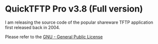 # QuickTFTP Pro v3.8 (Full version)

I am releasing the source code of the popular shareware TFTP application first released back in 2004.

Please refer to the [GNU - General Public License](https://github.com/geraldm74/Quick-TFTP-Pro/blob/main/LICENSE)
